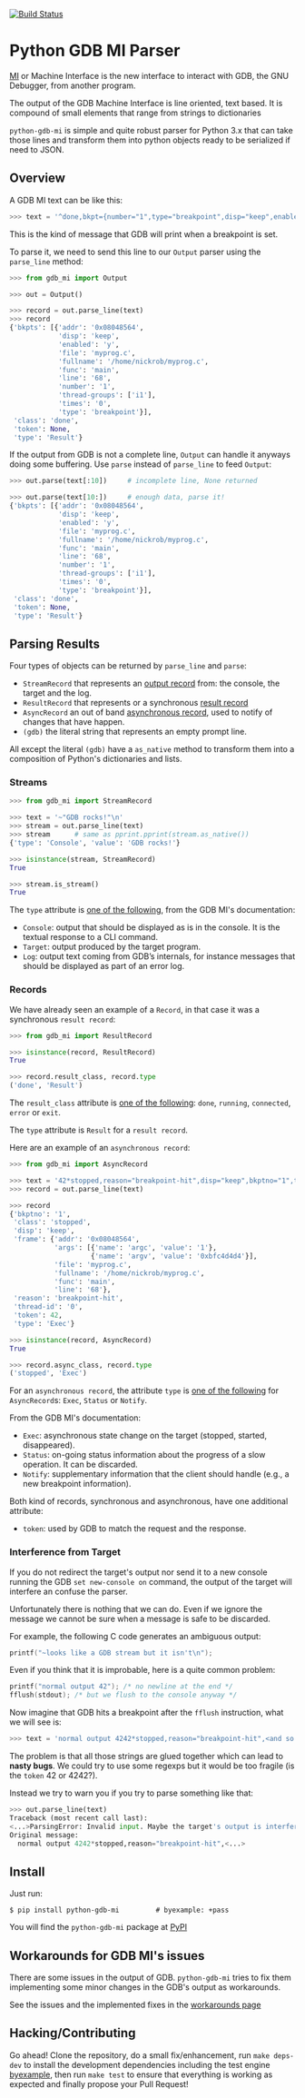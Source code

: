 <!--
Check that we have byexample installed first
$ hash byexample                                    # byexample: +fail-fast
-->

[![Build Status](https://travis-ci.org/hydra-dbg/python-gdb-mi.svg?branch=master)](https://travis-ci.org/hydra-dbg/python-gdb-mi)

# Python GDB MI Parser

[MI](https://sourceware.org/gdb/onlinedocs/gdb/GDB_002fMI.html) or
Machine Interface is the new interface to interact with GDB, the GNU Debugger,
from another program.

The output of the GDB Machine Interface is line oriented, text based.
It is compound of small elements that range from strings to dictionaries

`python-gdb-mi` is simple and quite robust parser for Python 3.x that can
take those lines and transform them into python objects ready to be serialized
if need to JSON.

## Overview

A GDB MI text can be like this:

```python
>>> text = '^done,bkpt={number="1",type="breakpoint",disp="keep",enabled="y",addr="0x08048564",func="main",file="myprog.c",fullname="/home/nickrob/myprog.c",line="68",thread-groups=["i1"],times="0"}\n'
```

This is the kind of message that GDB will print when a breakpoint is set.

To parse it, we need to send this line to our `Output` parser using the
`parse_line` method:

```python
>>> from gdb_mi import Output

>>> out = Output()

>>> record = out.parse_line(text)
>>> record
{'bkpts': [{'addr': '0x08048564',
            'disp': 'keep',
            'enabled': 'y',
            'file': 'myprog.c',
            'fullname': '/home/nickrob/myprog.c',
            'func': 'main',
            'line': '68',
            'number': '1',
            'thread-groups': ['i1'],
            'times': '0',
            'type': 'breakpoint'}],
 'class': 'done',
 'token': None,
 'type': 'Result'}
```

If the output from GDB is not a complete line, `Output` can handle it anyways
doing some buffering. Use `parse` instead of `parse_line` to feed `Output`:

```python
>>> out.parse(text[:10])     # incomplete line, None returned

>>> out.parse(text[10:])     # enough data, parse it!
{'bkpts': [{'addr': '0x08048564',
            'disp': 'keep',
            'enabled': 'y',
            'file': 'myprog.c',
            'fullname': '/home/nickrob/myprog.c',
            'func': 'main',
            'line': '68',
            'number': '1',
            'thread-groups': ['i1'],
            'times': '0',
            'type': 'breakpoint'}],
 'class': 'done',
 'token': None,
 'type': 'Result'}
```

## Parsing Results

Four types of objects can be returned by `parse_line` and `parse`:

 - `StreamRecord`    that represents an [output record](https://sourceware.org/gdb/onlinedocs/gdb/GDB_002fMI-Stream-Records.html#GDB_002fMI-Stream-Records) from: the console, 
                     the target and the log.
 - `ResultRecord`    that represents or a synchronous [result record](https://sourceware.org/gdb/onlinedocs/gdb/GDB_002fMI-Result-Records.html#GDB_002fMI-Result-Records)
 - `AsyncRecord`     an out of band [asynchronous record](https://sourceware.org/gdb/onlinedocs/gdb/GDB_002fMI-Async-Records.html#GDB_002fMI-Async-Records), 
                     used to notify of changes that have happen.
 - `(gdb)`           the literal string that represents an empty prompt line.

All except the literal `(gdb)` have a `as_native` method to transform them into a
composition of Python's dictionaries and lists.

### Streams

```python
>>> from gdb_mi import StreamRecord

>>> text = '~"GDB rocks!"\n'
>>> stream = out.parse_line(text)
>>> stream      # same as pprint.pprint(stream.as_native())
{'type': 'Console', 'value': 'GDB rocks!'}

>>> isinstance(stream, StreamRecord)
True

>>> stream.is_stream()
True
```

The `type` attribute is [one of the following](https://sourceware.org/gdb/onlinedocs/gdb/GDB_002fMI-Output-Syntax.html#GDB_002fMI-Output-Syntax),
from the GDB MI's documentation:
 - `Console`: output that should be displayed as is in the console.
              It is the textual response to a CLI command.
 - `Target`: output produced by the target program.
 - `Log`: output text coming from GDB’s internals, for instance messages that
          should be displayed as part of an error log.

### Records

We have already seen an example of a `Record`, in that case it was a synchronous
`result record`:

```python
>>> from gdb_mi import ResultRecord

>>> isinstance(record, ResultRecord)
True

>>> record.result_class, record.type
('done', 'Result')
```

The `result_class` attribute is [one of the following](https://sourceware.org/gdb/onlinedocs/gdb/GDB_002fMI-Result-Records.html#GDB_002fMI-Result-Records):
`done`, `running`, `connected`, `error` or `exit`.

The `type` attribute is `Result` for a `result record`.

Here are an example of an `asynchronous record`:

```python
>>> from gdb_mi import AsyncRecord

>>> text = '42*stopped,reason="breakpoint-hit",disp="keep",bkptno="1",thread-id="0",frame={addr="0x08048564",func="main",args=[{name="argc",value="1"},{name="argv",value="0xbfc4d4d4"}],file="myprog.c",fullname="/home/nickrob/myprog.c",line="68"}\n'
>>> record = out.parse_line(text)

>>> record
{'bkptno': '1',
 'class': 'stopped',
 'disp': 'keep',
 'frame': {'addr': '0x08048564',
           'args': [{'name': 'argc', 'value': '1'},
                    {'name': 'argv', 'value': '0xbfc4d4d4'}],
           'file': 'myprog.c',
           'fullname': '/home/nickrob/myprog.c',
           'func': 'main',
           'line': '68'},
 'reason': 'breakpoint-hit',
 'thread-id': '0',
 'token': 42,
 'type': 'Exec'}

>>> isinstance(record, AsyncRecord)
True

>>> record.async_class, record.type
('stopped', 'Exec')
```

For an `asynchronous record`, the attribute `type` is [one of the following](https://sourceware.org/gdb/onlinedocs/gdb/GDB_002fMI-Output-Syntax.html#GDB_002fMI-Output-Syntax) for `AsyncRecord`s:
`Exec`, `Status` or `Notify`.

From the GDB MI's documentation:
 - `Exec`: asynchronous state change on the target (stopped, started, disappeared).
 - `Status`: on-going status information about the progress of a slow operation. It can be discarded.
 - `Notify`: supplementary information that the client should handle (e.g., a new breakpoint information).


Both kind of records, synchronous and asynchronous, have one additional attribute:
 - `token`: used by GDB to match the request and the response.

### Interference from Target

If you do not redirect the target's output nor send it to a new console running
the GDB `set new-console on` command, the output of the target will interfere an
confuse the parser.

Unfortunately there is nothing that we can do. Even if we ignore the message
we cannot be sure when a message is safe to be discarded.

For example, the following C code generates an ambiguous output:

```c
printf("~looks like a GDB stream but it isn't\n");
```

Even if you think that it is improbable, here is a quite common problem:

```c
printf("normal output 42"); /* no newline at the end */
fflush(stdout); /* but we flush to the console anyway */
```

Now imagine that GDB hits a breakpoint after the `fflush` instruction, what we will
see is:

```python
>>> text = 'normal output 4242*stopped,reason="breakpoint-hit",<and so on...>\n'
```

The problem is that all those strings are glued together which can lead to
**nasty bugs**. We could try to use some regexps but it would be
too fragile (is the `token` 42 or 4242?).

Instead we try to warn you if you try to parse something like that:

```python
>>> out.parse_line(text)
Traceback (most recent call last):
<...>ParsingError: Invalid input. Maybe the target's output is interfering with the GDB MI's messages. Try to redirect the target's output to elsewhere or run GDB's 'set new-console on' command. Found at 0 position.
Original message:
  normal output 4242*stopped,reason="breakpoint-hit",<...>
```

## Install

Just run:

```
$ pip install python-gdb-mi         # byexample: +pass
```

You will find the `python-gdb-mi` package at [PyPI](https://pypi.python.org/pypi/python-gdb-mi)

## Workarounds for GDB MI's issues

There are some issues in the output of GDB. `python-gdb-mi` tries to fix
them implementing some minor changes in the GDB's output as workarounds.

See the issues and the implemented fixes in the [workarounds
page](https://bad-address.github.io/python-gdb-mi/workarounds)

## Hacking/Contributing

Go ahead! Clone the repository, do a small fix/enhancement, run `make deps-dev`
to install the development dependencies including the test engine
[byexample](https://byexamples.github.io), then run `make test` to
ensure that everything is working as expected and finally
propose your Pull Request!
